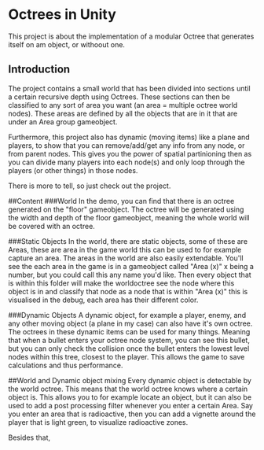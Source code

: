 # Octrees in Unity

This project is about the implementation of a modular Octree that generates itself on am object, or withoout one.

## Introduction

The project contains a small world that has been divided into sections until a certain recursive depth using Octrees.
These sections can then be classified to any sort of area you want (an area = multiple octree world nodes).
These areas are defined by all the objects that are in it that are under an Area group gameobject.

Furthermore, this project also has dynamic (moving items) like a plane and players, to show that you can remove/add/get any info from any node, or from parent nodes.
This gives you the power of spatial partinioning then as you can divide many players into each node(s) and only loop through the players (or other things) in those nodes.

There is more to tell, so just check out the project.

##Content
###World
In the demo, you can find that there is an octree generated on the "floor" gameobject.
The octree will be generated using the width and depth of the floor gameobject, meaning the whole world will be covered with an octree.

###Static Objects
In the world, there are static objects, some of these are Areas, these are area in the game world this can be used to for example capture an area.
The areas in the world are also easily extendable. You'll see the each area in the game is in a gameobject called "Area (x)" x being a number, but you could call this any name you'd like. Then every object that is within this folder will make the worldoctree see the node where this object is in and classify that node as a node that is within "Area (x)" this is visualised in the debug, each area has their different color.

###Dynamic Objects
A dynamic object, for example a player, enemy, and any other moving object (a plane in my case) can also have it's own octree.
The octrees in these dynamic items can be used for many things. Meaning that when a bullet enters your octree node system, you can see this bullet, but you can only check the collision once the bullet enters the lowest level nodes within this tree, closest to the player. This allows the game to save calculations and thus performance.

##World and Dynamic object mixing
Every dynamic object is detectable by the world octree.
This means that the world octree knows where a certain object is.
This allows you to for example locate an object, but it can also be used to add a post processing filter whenever you enter a certain Area.
Say you enter an area that is radioactive, then you can add a vignette around the player that is light green, to visualize radioactive zones.

Besides that, 
